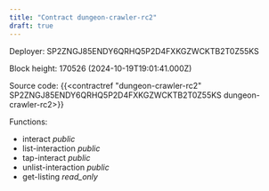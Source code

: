 ```yaml
---
title: "Contract dungeon-crawler-rc2"
draft: true
---
```

Deployer: SP2ZNGJ85ENDY6QRHQ5P2D4FXKGZWCKTB2T0Z55KS


 



Block height: 170526 (2024-10-19T19:01:41.000Z)

Source code: {{<contractref "dungeon-crawler-rc2" SP2ZNGJ85ENDY6QRHQ5P2D4FXKGZWCKTB2T0Z55KS dungeon-crawler-rc2>}}

Functions:

* interact _public_
* list-interaction _public_
* tap-interact _public_
* unlist-interaction _public_
* get-listing _read_only_
